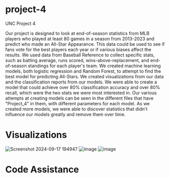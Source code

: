 # project-4
UNC Project 4

Our project is designed to look at end-of-season statistics from MLB players who played at least 80 games in a season from 2013-2023 and predict who made an All-Star Appearance.  This data could be used to see if fans vote for the best players each year or if various biases affect the results.  We used data from Baseball Reference to collect specific stats, such as batting average, runs scored, wins-above-replacement, and end-of-season standings for each player's team.  We created machine learning models, both logistic regression and Random Forest, to attempt to find the best model for predicting All-Stars.  We created visualizations from our data and the classification reports from our models.  We were able to create a model that could achieve over 80% classification accuracy and over 80% recall, which were the two stats we were most interested in.  Our various attempts at creating models can be seen in the different files that have "Project_4" in them, with different parameters for each model.  As we created more models, we were able to discover statistics that didn't influence our models greatly and remove them over time.

# Visualizations
![Screenshot 2024-09-17 194947](https://github.com/user-attachments/assets/7aef2e32-7b67-4eb9-8de3-8e70fefbe7c9)
![image](https://github.com/user-attachments/assets/4825cfed-e1aa-4f96-ab2d-acffe5ba3c58)
![image](https://github.com/user-attachments/assets/20dd3cfd-4b4c-4a1c-9f55-b9973af13e1b)

# Code Assistance

